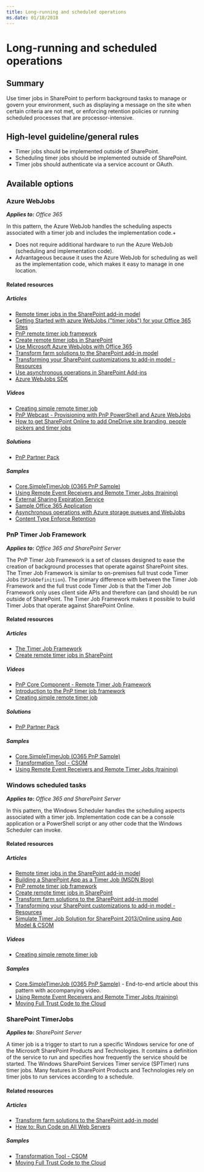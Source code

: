 ```yaml
---
title: Long-running and scheduled operations
ms.date: 01/18/2018
---
```

# Long-running and scheduled operations

## Summary

Use timer jobs in SharePoint to perform background tasks to manage or govern your environment, such as displaying a message on the site when certain criteria are not met, or enforcing retention policies or running scheduled processes that are processor-intensive.

## High-level guideline/general rules

- Timer jobs should be implemented outside of SharePoint.
- Scheduling timer jobs should be implemented outside of SharePoint.
- Timer jobs should authenticate via a service account or OAuth.

## Available options

### Azure WebJobs

_**Applies to:** Office 365_

In this pattern, the Azure WebJob handles the scheduling aspects associated with a timer job and includes the implementation code.+

- Does not require additional hardware to run the Azure WebJob (scheduling and implementation code).
- Advantageous because it uses the Azure WebJob for scheduling as well as the implementation code, which makes it easy to manage in one location.

#### Related resources

##### Articles

- [Remote timer jobs in the SharePoint add-in model](https://docs.microsoft.com/en-us/sharepoint/dev/solution-guidance/remote-timer-jobs-sharepoint-add-in)
- [Getting Started with azure WebJobs ("timer jobs") for your Office 365 Sites](https://docs.microsoft.com/en-us/sharepoint/dev/solution-guidance/getting-started-with-building-azure-webjobs-for-your-office365-sites)
- [PnP remote timer job framework](https://docs.microsoft.com/en-us/sharepoint/dev/solution-guidance/timerjob-framework)
- [Create remote timer jobs in SharePoint](https://docs.microsoft.com/en-us/sharepoint/dev/solution-guidance/create-remote-timer-jobs-in-sharepoint)
- [Use Microsoft Azure WebJobs with Office 365](https://docs.microsoft.com/en-us/sharepoint/dev/solution-guidance/use-microsoft-azure-webjobs-with-office-365)
- [Transform farm solutions to the SharePoint add-in model](https://docs.microsoft.com/en-us/sharepoint/dev/solution-guidance/transform-farm-solutions-to-the-sharepoint-app-model)
- [Transforming your SharePoint customizations to add-in model - Resources](https://dev.office.com/blogs/transforming-your-sharePoint-customizations)
- [Use asynchronous operations in SharePoint Add-ins](https://docs.microsoft.com/en-us/sharepoint/dev/solution-guidance/use-asynchronous-operations-in-sharepoint-add-ins)
- [Azure WebJobs SDK](https://github.com/Azure/azure-webjobs-sdk/wiki)

##### Videos

- [Creating simple remote timer job](https://channel9.msdn.com/Blogs/Office-365-Dev/Simple-remote-timer-job-that-interacts-with-SharePoint-Online-Office-365-Developer-Patterns-and-Prac)
- [PnP Webcast - Provisioning with PnP PowerShell and Azure WebJobs](https://www.youtube.com/watch?v=7GrRTFSK0qc)
- [How to get SharePoint Online to add OneDrive site branding, people pickers and timer jobs](https://www.youtube.com/watch?v=jLDrRBTVVSE)

##### Solutions

- [PnP Partner Pack](https://github.com/SharePoint/PnP-Partner-Pack)

##### Samples

- [Core.SimpleTimerJob (O365 PnP Sample)](https://github.com/SharePoint/PnP/tree/master/Solutions/Core.TimerJobs.Samples)
- [Using Remote Event Receivers and Remote Timer Jobs (training)](https://github.com/OfficeDev/TrainingContent/tree/master/O3658/05%20Using%20Remote%20Event%20Receivers%20and%20Remote%20Timer%20Jobs)
- [External Sharing Expiration Service](https://dev.office.com/patterns-and-practices-detail/1944)
- [Sample Office 365 Application](https://dev.office.com/patterns-and-practices-detail/10980)
- [Asynchronous operations with Azure storage queues and WebJobs](https://dev.office.com/patterns-and-practices-detail/2254)
- [Content Type Enforce Retention](https://dev.office.com/patterns-and-practices-detail/2266)

### PnP Timer Job Framework

_**Applies to:** Office 365 and SharePoint Server_

The PnP Timer Job Framework is a set of classes designed to ease the creation of background processes that operate against SharePoint sites. The Timer Job Framework is similar to on-premises full trust code Timer Jobs (`SPJobDefinition`). The primary difference with between the Timer Job Framework and the full trust code Timer Job is that the Timer Job Framework only uses client side APIs and therefore can (and should) be run outside of SharePoint. The Timer Job Framework makes it possible to build Timer Jobs that operate against SharePoint Online.

#### Related resources

##### Articles

- [The Timer Job Framework](https://docs.microsoft.com/en-us/sharepoint/dev/solution-guidance/timerjob-framework)
- [Create remote timer jobs in SharePoint](https://docs.microsoft.com/en-us/sharepoint/dev/solution-guidance/create-remote-timer-jobs-in-sharepoint)

##### Videos

- [PnP Core Component - Remote Timer Job Framework](https://www.youtube.com/watch?v=nzL6jCv0dKQ)
- [Introduction to the PnP timer job framework](http://channel9.msdn.com/blogs/OfficeDevPnP/Introduction-to-the-PnP-timer-job-framework)
- [Creating simple remote timer job](https://channel9.msdn.com/Blogs/Office-365-Dev/Simple-remote-timer-job-that-interacts-with-SharePoint-Online-Office-365-Developer-Patterns-and-Prac)

##### Solutions

- [PnP Partner Pack](https://github.com/SharePoint/PnP-Partner-Pack)

##### Samples

- [Core.SimpleTimerJob (O365 PnP Sample)](https://github.com/SharePoint/PnP/tree/master/Solutions/Core.TimerJobs.Samples)
- [Transformation Tool - CSOM](https://github.com/SharePoint/PnP-Transformation/tree/master/Transformation%20Tool%20-%20CSOM)
- [Using Remote Event Receivers and Remote Timer Jobs (training)](https://github.com/OfficeDev/TrainingContent/tree/master/O3658/05%20Using%20Remote%20Event%20Receivers%20and%20Remote%20Timer%20Jobs)

### Windows scheduled tasks

_**Applies to:** Office 365 and SharePoint Server_

In this pattern, the Windows Scheduler handles the scheduling aspects associated with a timer job. Implementation code can be a console application or a PowerShell script or any other code that the Windows Scheduler can invoke.

#### Related resources

##### Articles

- [Remote timer jobs in the SharePoint add-in model](https://docs.microsoft.com/en-us/sharepoint/dev/solution-guidance/remote-timer-jobs-sharepoint-add-in)
- [Building a SharePoint App as a Timer Job (MSDN Blog)](https://blogs.msdn.microsoft.com/kaevans/2014/03/02/building-a-sharepoint-app-as-a-timer-job/)
- [PnP remote timer job framework](https://docs.microsoft.com/en-us/sharepoint/dev/solution-guidance/timerjob-framework)
- [Create remote timer jobs in SharePoint](https://docs.microsoft.com/en-us/sharepoint/dev/solution-guidance/create-remote-timer-jobs-in-sharepoint)
- [Transform farm solutions to the SharePoint add-in model](https://docs.microsoft.com/en-us/sharepoint/dev/solution-guidance/transform-farm-solutions-to-the-sharepoint-app-model)
- [Transforming your SharePoint customizations to add-in model - Resources](https://dev.office.com/blogs/transforming-your-sharePoint-customizations)
- [Simulate Timer Job Solution for SharePoint 2013/Online using App Model & CSOM](https://blogs.msdn.microsoft.com/shariq/2013/12/09/simulate-timer-job-solution-for-sharepoint-2013online-using-app-model-csom/)

##### Videos

- [Creating simple remote timer job](https://channel9.msdn.com/Blogs/Office-365-Dev/Simple-remote-timer-job-that-interacts-with-SharePoint-Online-Office-365-Developer-Patterns-and-Prac)

##### Samples

- [Core.SimpleTimerJob (O365 PnP Sample)](https://github.com/SharePoint/PnP/tree/master/Samples/Core.SimpleTimerJob) - End-to-end article about this pattern with accompanying video.
- [Using Remote Event Receivers and Remote Timer Jobs (training)](https://github.com/OfficeDev/TrainingContent/tree/master/O3658/05%20Using%20Remote%20Event%20Receivers%20and%20Remote%20Timer%20Jobs)
- [Moving Full Trust Code to the Cloud](https://github.com/OfficeDev/TrainingContent/blob/master/O3651/O3651-4%20Moving%20Full%20Trust%20Code%20to%20the%20cloud%20using%20repeatable%20patterns%20and%20best%20practices/Lab.md)

### SharePoint TimerJobs

_**Applies to:** SharePoint Server_

A timer job is a trigger to start to run a specific Windows service for one of the Microsoft SharePoint Products and Technologies. It contains a definition of the service to run and specifies how frequently the service should be started. The Windows SharePoint Services Timer service (SPTimer) runs timer jobs. Many features in SharePoint Products and Technologies rely on timer jobs to run services according to a schedule.

#### Related resources

##### Articles

- [Transform farm solutions to the SharePoint add-in model](https://docs.microsoft.com/en-us/sharepoint/dev/solution-guidance/transform-farm-solutions-to-the-sharepoint-app-model)
- [How to: Run Code on All Web Servers](https://msdn.microsoft.com/library/1bbb11b4-a342-4bed-9e7a-b8b13edd0ccc(Office.15).aspx)

##### Samples

- [Transformation Tool - CSOM](https://github.com/SharePoint/PnP-Transformation/tree/master/Transformation%20Tool%20-%20CSOM)
- [Moving Full Trust Code to the Cloud](https://github.com/OfficeDev/TrainingContent/blob/master/O3651/O3651-4%20Moving%20Full%20Trust%20Code%20to%20the%20cloud%20using%20repeatable%20patterns%20and%20best%20practices/Lab.md)